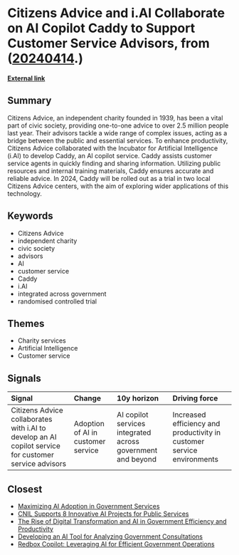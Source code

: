 # __Citizens Advice and i.AI Collaborate on AI Copilot Caddy to Support Customer Service Advisors__, from ([20240414](https://kghosh.substack.com/p/20240414).)

__[External link](https://ai.gov.uk/projects/caddy/)__



## Summary

Citizens Advice, an independent charity founded in 1939, has been a vital part of civic society, providing one-to-one advice to over 2.5 million people last year. Their advisors tackle a wide range of complex issues, acting as a bridge between the public and essential services. To enhance productivity, Citizens Advice collaborated with the Incubator for Artificial Intelligence (i.AI) to develop Caddy, an AI copilot service. Caddy assists customer service agents in quickly finding and sharing information. Utilizing public resources and internal training materials, Caddy ensures accurate and reliable advice. In 2024, Caddy will be rolled out as a trial in two local Citizens Advice centers, with the aim of exploring wider applications of this technology.

## Keywords

* Citizens Advice
* independent charity
* civic society
* advisors
* AI
* customer service
* Caddy
* i.AI
* integrated across government
* randomised controlled trial

## Themes

* Charity services
* Artificial Intelligence
* Customer service

## Signals

| Signal                                                                                                | Change                             | 10y horizon                                                 | Driving force                                                          |
|:------------------------------------------------------------------------------------------------------|:-----------------------------------|:------------------------------------------------------------|:-----------------------------------------------------------------------|
| Citizens Advice collaborates with i.AI to develop an AI copilot service for customer service advisors | Adoption of AI in customer service | AI copilot services integrated across government and beyond | Increased efficiency and productivity in customer service environments |

## Closest

* [Maximizing AI Adoption in Government Services](953521f099a7344b89a76fbdefbbc71c)
* [CNIL Supports 8 Innovative AI Projects for Public Services](8c1236cbcdf34f8d0c8db7ab0fd1b0ad)
* [The Rise of Digital Transformation and AI in Government Efficiency and Productivity](3f295c6c0c9af1ecd24bfa22b6ef6b47)
* [Developing an AI Tool for Analyzing Government Consultations](a94061ecae4e2f9cf7ee7680b9bdeb5f)
* [Redbox Copilot: Leveraging AI for Efficient Government Operations](1cb55fadc4a5cd0356cacb461353c102)